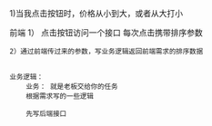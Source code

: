1)当我点击按钮时，价格从小到大，或者从大打小

前端 1） 点击按钮访问一个接口  每次点击携带排序参数

    2）通过前端传过来的参数，写业务逻辑返回前端需求的排序数据


    业务逻辑：
        业务： 就是老板交给你的任务
        根据需求写的一些逻辑

        先写后端接口